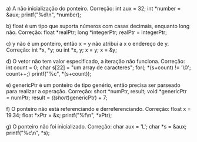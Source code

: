 a) A não inicialização do ponteiro.
   Correção:
   int aux = 32;
   int *number = &aux;
   printf("%d\n", *number);

b) float é um tipo que suporta números com casas decimais, enquanto long não.
   Correção:
   float *realPtr;
   long *integerPtr;
   realPtr = integerPtr;

c) y não é um ponteiro, então x = y não atribui a x o endereço de y.
   Correção:
   int *x, *y;    ou   int *x, y;
   x = y;              x = &y;

d) O vetor não tem valor especificado, a iteração não funciona.
   Correção:
   int count = 0;
   char s[22] = "um array de caracteres";
   for(; *(s+count) != '\0'; count++;)
   printf("%c", *(s+count));

e) genericPtr é um ponteiro de tipo genério, então precisa ser parseado para realizar a operação.
   Correção:
   short *numPtr, result;
   void *genericPtr = numPtr;
   result = *((short*)genericPtr) + 7;

f) O ponteiro não está referenciando e derreferenciando.
   Correção:
   float x = 19.34;
   float *xPtr = &x;
   printf("%f\n", *xPtr);

g) O ponteiro não foi inicializado.
   Correção:
   char aux = 'L';
   char *s = &aux;
   printf("%c\n", *s);